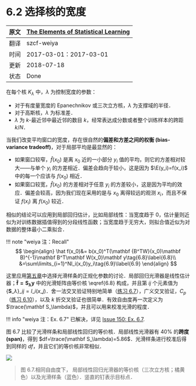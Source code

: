 # 6.2 选择核的宽度 

| 原文   | [The Elements of Statistical Learning](https://web.stanford.edu/~hastie/ElemStatLearn/printings/ESLII_print12.pdf) |
| ---- | ---------------------------------------- |
| 翻译   | szcf-weiya                               |
| 时间   | 2017-03-01：2017-03-01                    |
| 更新 | 2018-07-18|
| 状态|Done|

在每个核 $K_\lambda$ 中，$\lambda$ 为控制宽度的参数：

- 对于有度量宽度的 Epanechnikov 或三次立方核，$\lambda$ 为支撑域的半径．
- 对于高斯核，$\lambda$ 为标准差．
- $\lambda$ 为 $k$-最近邻中最近邻的数目 $k$，经常表达成分数或者整个训练样本的跨距 $k/N$．

当我们改变平均窗口的宽度，存在很自然的**偏差和方差之间的权衡 (bias-variance tradeoff)**，对于局部平均是最显然的：

- 如果窗口较窄，$\hat f(x_0)$ 是离 $x_0$ 近的一小部分 $y_i$ 值的平均，则它的方差相对较大——与单个 $y_i$ 的方差相近．偏差会趋向于较小，这是因为 $\E(y_i)=f(x_i)$ 中的每一个应该与 $f(x_0)$ 相近．
- 如果窗口较宽，$\hat f(x_0)$ 的方差相对于任意 $y_i$ 的方差较小，这是因为平均的效应．偏差会较高，因为我们现在采用的是与 $x_0$ 离得较远的观测 $x_i$，而且不保证 $f(x_i)$ 离 $f(x_0)$ 较近．

相似的结论可以应用到局部回归估计，比如局部线性：当宽度趋于 $0$，估计量则近似为对训练数据插值得到的分段线性函数；当宽度趋于无穷大，则拟合值近似为对数据的整体最小二乘拟合．

!!! note "weiya 注：Recall"
    $$
    \begin{align}
    \hat f(x_0)&= b(x_0)^T(\mathbf {B^TW}(x_0)\mathbf B)^{-1}\mathbf B^T\mathbf W(x_0)\mathbf y\tag{6.8}\label{6.8}\\
    &=\sum\limits_{i=1}^Nl_i(x_0)y_i\tag{6.9}\label{6.9}
    \end{align}
    $$

这里应用[第五章](../05-Basis-Expansions-and-Regularization/5.1-Introduction/index.html)中选择光滑样条的正规化参数的讨论．局部回归光滑器是线性估计器；$\mathbf{\hat f=S_\lambda y}$ 中的光滑矩阵由等价核 \eqref{6.8} 构成，并且第 $ij$ 个元素值为 $\{\mathbf S\_\lambda\}\_{ij}=l\_{i}(x\_{j})$．舍一法交叉验证特别地简单（[练习 6.7](https://github.com/szcf-weiya/ESL-CN/issues/150)），广义交叉验证，$C_p$（[练习 6.10](https://github.com/szcf-weiya/ESL-CN/issues/151)），以及 $k$ 折交叉验证也很简单．有效自由度再一次定义为 $\trace(\mathbf S_\lambda)$，并且可以用来校准光滑的程度．

!!! info "weiya 注：Ex. 6.7"
    已解决，详见 [Issue 150: Ex. 6.7](https://github.com/szcf-weiya/ESL-CN/issues/150).

图 6.7 比较了光滑样条和局部线性回归的等价核．局部线性光滑器有 $40\%$ 的**跨度 (span)**，得到 $df=\trace(\mathbf S_\lambda)=5.86$．光滑样条进行校准后得到同样的 $df$，并且它们的等价核非常相似．

![](../img/06/fig6.7.png)

> 图 6.7.相同自由度下， 局部线性回归光滑器的等价核（三次立方核；橘黄色）以及光滑样条（蓝色）．竖直的钉表示目标点．